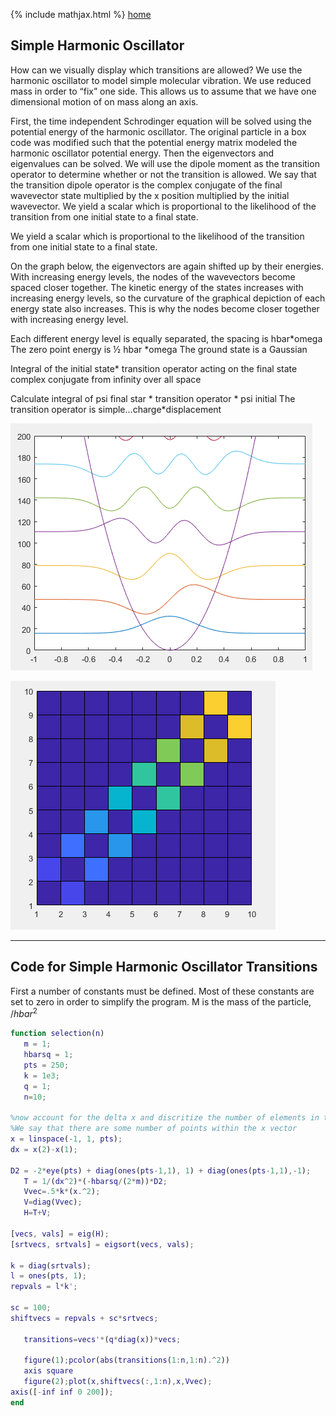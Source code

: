 {% include mathjax.html %}
[home](/README.md)

## Simple Harmonic Oscillator
How can we visually display which transitions are allowed? 
We use the harmonic oscillator to model simple molecular vibration. We use reduced mass in order to “fix” one side. This allows us to assume that we have one dimensional motion of on mass along an axis. 
 
First, the time independent Schrodinger equation will be solved using the potential energy of the harmonic oscillator. The original particle in a box code was modified such that the potential energy matrix modeled the harmonic oscillator potential energy. Then the eigenvectors and eigenvalues can be solved. We will use the dipole moment as the transition operator to determine whether or not the transition is allowed. We say that the transition dipole operator is the complex conjugate of the final wavevector state multiplied by the x position multiplied by the initial wavevector. We yield a scalar which is proportional to the likelihood of the transition from one initial state to a final state. 

We yield a scalar which is proportional to the likelihood of the transition from one initial state to a final state. 

On the graph below, the eigenvectors are again shifted up by their energies. With increasing energy levels, the nodes of the wavevectors become spaced closer together. The kinetic energy of the states increases with increasing energy levels, so the curvature of the graphical depiction of each energy state also increases. This is why the nodes become closer together with increasing energy level. 


Each different energy level is equally separated, the spacing is hbar*omega 
The zero point energy is ½ hbar *omega 
The ground state is a Gaussian 

Integral of the initial state* transition operator acting on the final state complex conjugate from infinity over all space

Calculate integral of psi final star  * transition operator * psi  initial 
The transition operator is simple...charge*displacement 

![SHO](/selectionplot.PNG)

![SHOO](/selectionprob.PNG)

---------------
 ## Code for Simple Harmonic Oscillator Transitions
 
 First a number of constants must be defined. Most of these constants are set to zero in order to simplify the program. M is the mass of the particle, ${/hbar^2}$ 
 ```Matlab
 function selection(n)
    m = 1;
    hbarsq = 1; 
    pts = 250;
    k = 1e3;
    q = 1;
    n=10;

%now account for the delta x and discritize the number of elements in the x vector 
%We say that there are some number of points within the x vector
x = linspace(-1, 1, pts);
dx = x(2)-x(1);

 D2 = -2*eye(pts) + diag(ones(pts-1,1), 1) + diag(ones(pts-1,1),-1);   
    T = 1/(dx^2)*(-hbarsq/(2*m))*D2;
    Vvec=.5*k*(x.^2);
    V=diag(Vvec);
    H=T+V; 

[vecs, vals] = eig(H);
[srtvecs, srtvals] = eigsort(vecs, vals);

k = diag(srtvals);
l = ones(pts, 1);
repvals = l*k';

sc = 100;
shiftvecs = repvals + sc*srtvecs;
    
    transitions=vecs'*(q*diag(x))*vecs;

    figure(1);pcolor(abs(transitions(1:n,1:n).^2))
    axis square
    figure(2);plot(x,shiftvecs(:,1:n),x,Vvec); 
axis([-inf inf 0 200]);
end
 
